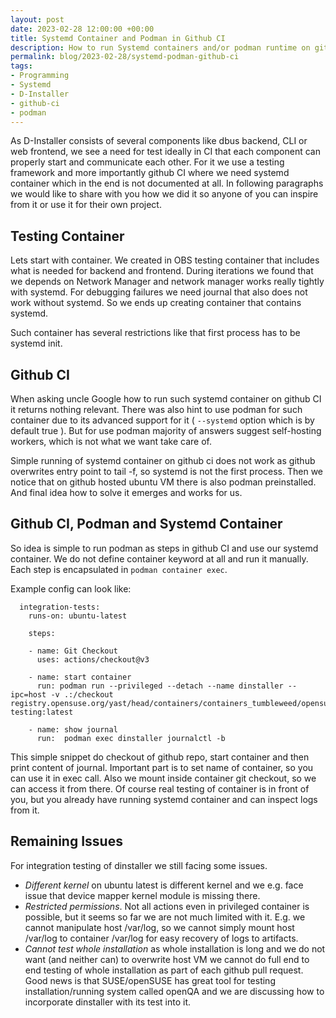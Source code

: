 ```yaml
---
layout: post
date: 2023-02-28 12:00:00 +00:00
title: Systemd Container and Podman in Github CI
description: How to run Systemd containers and/or podman runtime on github CI
permalink: blog/2023-02-28/systemd-podman-github-ci
tags:
- Programming
- Systemd
- D-Installer
- github-ci
- podman
---
```


As D-Installer consists of several components like dbus backend, CLI or web frontend,
we see a need for test ideally in CI that each component can properly start and
communicate each other. For it we use a testing framework and more importantly
github CI where we need systemd container which in the end is not documented at all.
In following paragraphs we would like to share with you how we did it so
anyone of you can inspire from it or use it for their own project.

## Testing Container

Lets start with container. We created in OBS testing container that includes what is needed for
backend and frontend. During iterations we found that we depends on Network Manager and network
manager works really tightly with systemd. For debugging failures we need journal that also does
not work without systemd. So we ends up creating container that contains systemd.

Such container has several restrictions like that first process has to be systemd init.

## Github CI

When asking uncle Google how to run such systemd container on github CI it returns nothing relevant.
There was also hint to use podman for such container due to its advanced support for it
( `--systemd` option which is by default true ). But for use podman majority of answers suggest
self-hosting workers, which is not what we want take care of.

Simple running of systemd container on github ci does not work as github overwrites entry point
to tail -f, so systemd is not the first process. Then we notice that on github hosted ubuntu
VM there is also podman preinstalled. And final idea how to solve it emerges and works for us.

## Github CI, Podman and Systemd Container

So idea is simple to run podman as steps in github CI and use our systemd container. We do not define
container keyword at all and run it manually. Each step is encapsulated in `podman container exec`.

Example config can look like:

```
  integration-tests:
    runs-on: ubuntu-latest

    steps:

    - name: Git Checkout
      uses: actions/checkout@v3

    - name: start container
      run: podman run --privileged --detach --name dinstaller --ipc=host -v .:/checkout registry.opensuse.org/yast/head/containers/containers_tumbleweed/opensuse/dinstaller-testing:latest

    - name: show journal
      run:  podman exec dinstaller journalctl -b
```

This simple snippet do checkout of github repo, start container and then print content of
journal. Important part is to set name of container, so you can use it in exec call. Also we mount
inside container git checkout, so we can access it from there. Of course real testing of container
is in front of you, but you already have running systemd container and can inspect logs from it.

## Remaining Issues

For integration testing of dinstaller we still facing some issues.

* *Different kernel* on ubuntu latest is different kernel and we e.g. face issue that device mapper
  kernel module is missing there.
* *Restricted permissions*. Not all actions even in privileged container is possible, but it seems
  so far we are not much limited with it. E.g. we cannot manipulate host /var/log, so we cannot
  simply mount host /var/log to container /var/log for easy recovery of logs to artifacts.
* *Cannot test whole installation* as whole installation is long and we do not want (and neither can)
  to overwrite host VM we cannot do full end to end testing of whole installation as part of each
  github pull request. Good news is that SUSE/openSUSE has great tool for testing
  installation/running system called openQA and we are discussing how to incorporate dinstaller with
  its test into it.
